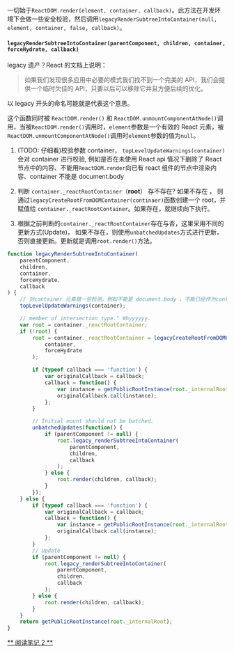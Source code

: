 一切始于`ReactDOM.render(element, container, callback)`。此方法在开发环境下会做一些安全校验，然后调用`legacyRenderSubtreeIntoContainer(null, element, container, false, callback)`。

#### `legacyRenderSubtreeIntoContainer(parentComponent, children, container, forceHydrate, callback)`

legacy 遗产？React 的文档上说明：

> 如果我们发现很多应用中必要的模式我们找不到一个完美的 API，我们会提供一个临时欠佳的 API，只要以后可以移除它并且方便后续的优化。

以 legacy 开头的命名可能就是代表这个意思。

这个函数同时被 `ReactDOM.render()` 和 `ReactDOM.unmountComponentAtNode()`调用，当被`ReactDOM.render()`调用时，`element`参数是一个有效的 React 元素，被`ReactDOM.unmountComponentAtNode()`调用时`element`参数的值为`null`。

1. (TODO: 仔细看)校验参数 container， `topLevelUpdateWarnings(container)`会对 container 进行校验, 例如是否在未使用 React api 情况下删除了 React 节点中的内容、不能用`ReactDOM.render`向已有 react 组件的节点中渲染内容、container 不能是 document.body

2. 判断 `container._reactRootContainer`（**root**） 存不存在? 如果不存在 ，
   则通过`legacyCreateRootFromDOMContainer(continaer)`函数创建一个 root，并赋值给 `container._reactRootContainer`。如果存在，就继续向下执行。

3. 根据之前判断的`container._reactRootContainer`存在与否，这里采用不同的更新方式(Update)， 如果不存在，则使用`unbatchedUpdates`方式进行更新，否则直接更新。更新就是调用`root.render()`方法。

```javascript
function legacyRenderSubtreeIntoContainer(
    parentComponent,
    children,
    container,
    forceHydrate,
    callback
) {
    // 对container 元素做一些检测，例如不能是 document.body 、不能已经作为container被使用过
    topLevelUpdateWarnings(container);

    // member of intersection type." Whyyyyyy.
    var root = container._reactRootContainer;
    if (!root) {
        root = container._reactRootContainer = legacyCreateRootFromDOMContainer(
            container,
            forceHydrate
        );

        if (typeof callback === 'function') {
            var originalCallback = callback;
            callback = function() {
                var instance = getPublicRootInstance(root._internalRoot);
                originalCallback.call(instance);
            };
        }

        // Initial mount should not be batched.
        unbatchedUpdates(function() {
            if (parentComponent != null) {
                root.legacy_renderSubtreeIntoContainer(
                    parentComponent,
                    children,
                    callback
                );
            } else {
                root.render(children, callback);
            }
        });
    } else {
        if (typeof callback === 'function') {
            var originalCallback = callback;
            callback = function() {
                var instance = getPublicRootInstance(root._internalRoot);
                originalCallback.call(instance);
            };
        }
        // Update
        if (parentComponent != null) {
            root.legacy_renderSubtreeIntoContainer(
                parentComponent,
                children,
                callback
            );
        } else {
            root.render(children, callback);
        }
    }
    return getPublicRootInstance(root._internalRoot);
}
```

[** 阅读笔记 2 **](./阅读笔记-2.md)
